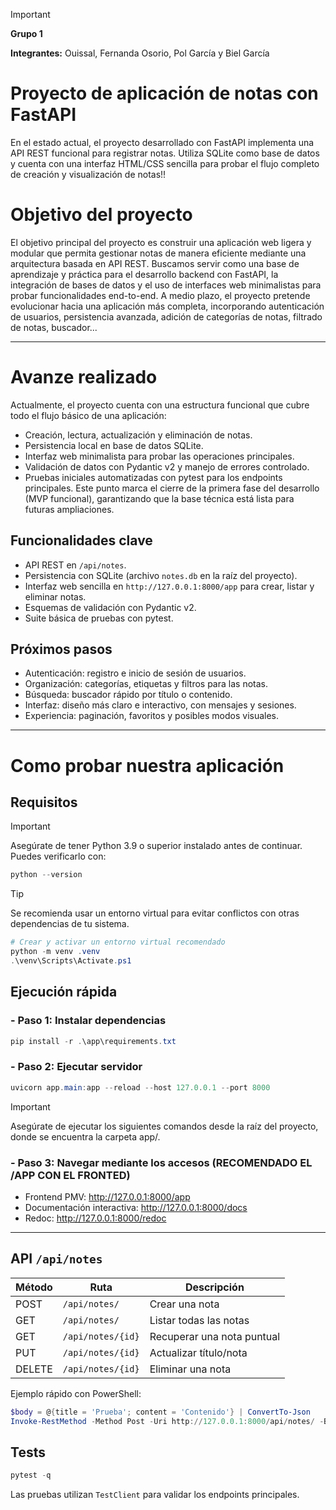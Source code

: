 > [!IMPORTANT]
> **Grupo 1**
> 
> **Integrantes:** Ouissal, Fernanda Osorio, Pol García y Biel García


# Proyecto de aplicación de notas con FastAPI
En el estado actual, el proyecto desarrollado con FastAPI implementa una API REST funcional para registrar notas. Utiliza SQLite como base de datos y cuenta con una interfaz HTML/CSS sencilla para probar el flujo completo de creación y visualización de notas!!

# Objetivo del proyecto
El objetivo principal del proyecto es construir una aplicación web ligera y modular que permita gestionar notas de manera eficiente mediante una arquitectura basada en API REST. Buscamos servir como una base de aprendizaje y práctica para el desarrollo backend con FastAPI, la integración de bases de datos y el uso de interfaces web minimalistas para probar funcionalidades end-to-end.
A medio plazo, el proyecto pretende evolucionar hacia una aplicación más completa, incorporando autenticación de usuarios, persistencia avanzada, adición de categorías de notas, filtrado de notas, buscador...

---
# Avanze realizado 
Actualmente, el proyecto cuenta con una estructura funcional que cubre todo el flujo básico de una aplicación:
* Creación, lectura, actualización y eliminación de notas.
* Persistencia local en base de datos SQLite.
* Interfaz web minimalista para probar las operaciones principales.
* Validación de datos con Pydantic v2 y manejo de errores controlado.
* Pruebas iniciales automatizadas con pytest para los endpoints principales.
Este punto marca el cierre de la primera fase del desarrollo (MVP funcional), garantizando que la base técnica está lista para futuras ampliaciones.

## Funcionalidades clave
- API REST en `/api/notes`.
- Persistencia con SQLite (archivo `notes.db` en la raíz del proyecto).
- Interfaz web sencilla en `http://127.0.0.1:8000/app` para crear, listar y eliminar notas.
- Esquemas de validación con Pydantic v2.
- Suite básica de pruebas con pytest.

## Próximos pasos
- Autenticación: registro e inicio de sesión de usuarios.
- Organización: categorías, etiquetas y filtros para las notas.
- Búsqueda: buscador rápido por título o contenido.
- Interfaz: diseño más claro e interactivo, con mensajes y sesiones.
- Experiencia: paginación, favoritos y posibles modos visuales.

---
# Como probar nuestra aplicación

## Requisitos
> [!IMPORTANT]
> Asegúrate de tener Python 3.9 o superior instalado antes de continuar.
> Puedes verificarlo con:
> ```powershell
> python --version
> ```

> [!TIP]
> Se recomienda usar un entorno virtual para evitar conflictos con otras dependencias de tu sistema.
> ```powershell
> # Crear y activar un entorno virtual recomendado
> python -m venv .venv
> .\venv\Scripts\Activate.ps1
> ```

## Ejecución rápida

### - Paso 1: Instalar dependencias
```powershell
pip install -r .\app\requirements.txt
```

### - Paso 2: Ejecutar servidor
```powershell
uvicorn app.main:app --reload --host 127.0.0.1 --port 8000
```

> [!IMPORTANT]
> Asegúrate de ejecutar los siguientes comandos desde la raíz del proyecto, donde se encuentra la carpeta app/.

### - Paso 3: Navegar mediante los accesos **(RECOMENDADO EL /APP CON EL FRONTED)**
  - Frontend PMV: <http://127.0.0.1:8000/app>
  - Documentación interactiva: <http://127.0.0.1:8000/docs>
  - Redoc: <http://127.0.0.1:8000/redoc>

--- 

## API `/api/notes`

| Método | Ruta              | Descripción                |
| ------ | ----------------- | -------------------------- |
| POST   | `/api/notes/`     | Crear una nota             |
| GET    | `/api/notes/`     | Listar todas las notas     |
| GET    | `/api/notes/{id}` | Recuperar una nota puntual |
| PUT    | `/api/notes/{id}` | Actualizar título/nota     |
| DELETE | `/api/notes/{id}` | Eliminar una nota          |

Ejemplo rápido con PowerShell:

```powershell
$body = @{title = 'Prueba'; content = 'Contenido'} | ConvertTo-Json
Invoke-RestMethod -Method Post -Uri http://127.0.0.1:8000/api/notes/ -Body $body -ContentType 'application/json'
```

## Tests

```powershell
pytest -q
```

Las pruebas utilizan `TestClient` para validar los endpoints principales.
